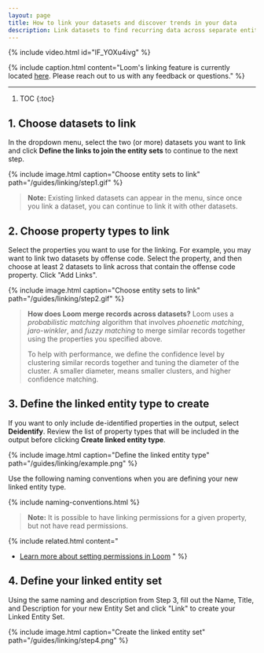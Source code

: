 ```yaml
---
layout: page
title: How to link your datasets and discover trends in your data
description: Link datasets to find recurring data across separate entities.
---
```


{% include video.html id="lF_YOXu4ivg" %}

{%
  include caption.html
  content="Loom's linking feature is currently located
  [here](https://thedataloom.com/gallery/#/link). Please
  reach out to us with any feedback or questions."
%}

<hr>

1. TOC
{:toc}

## 1. Choose datasets to link

In the dropdown menu, select the two (or more) datasets you want to link and click **Define the links to join the entity sets** to continue to the next step.

{%
  include image.html
  caption="Choose entity sets to link"
  path="/guides/linking/step1.gif"
%}

> **Note:** Existing linked datasets can appear in the menu, since once you link a dataset, you can continue to link it with other datasets.

## 2. Choose property types to link

Select the properties you want to use for the linking. For example, you may want to link two datasets by offense code. Select the property, and then choose at least 2 datasets to link across that contain the offense code property. Click "Add Links".

{%
  include image.html
  caption="Choose entity sets to link"
  path="/guides/linking/step2.gif"
%}

> **How does Loom merge records across datasets?**
> Loom uses a _probabilistic matching_ algorithm that involves _phoenetic matching_, _jaro-winkler_, and _fuzzy matching_ to merge similar records together using the properties you specified above.
>
> To help with performance, we define the confidence level by clustering similar records together and tuning the diameter of the cluster. A smaller diameter, means smaller clusters, and higher confidence matching.

## 3. Define the linked entity type to create

If you want to only include de-identified properties in the output, select **Deidentify**. Review the list of property types that will be included in the output before clicking **Create linked entity type**.

{%
  include image.html
  caption="Define the linked entity type"
  path="/guides/linking/example.png"
%}

Use the following naming conventions when you are defining your new linked entity type.

{% include naming-conventions.html %}

> **Note:** It is possible to have linking permissions for a given property, but not have read permissions.

{%
  include related.html
  content="
  * [Learn more about setting permissions in Loom](/guides/permissions/)
  "
%}

## 4. Define your linked entity set

Using the same naming and description from Step 3, fill out the Name, Title, and Description for your new Entity Set and click "Link" to create your Linked Entity Set.

{%
  include image.html
  caption="Create the linked entity set"
  path="/guides/linking/step4.png"
%}

